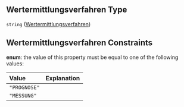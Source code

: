 ## Wertermittlungsverfahren Type

`string` ([Wertermittlungsverfahren](wertermittlungsverfahren.md))

## Wertermittlungsverfahren Constraints

**enum**: the value of this property must be equal to one of the following values:

| Value        | Explanation |
| :----------- | :---------- |
| `"PROGNOSE"` |             |
| `"MESSUNG"`  |             |

